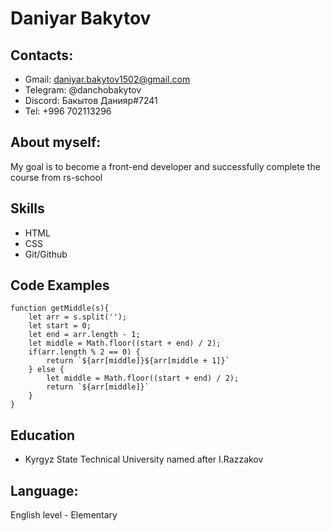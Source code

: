 # Daniyar Bakytov

## Contacts:
* Gmail: daniyar.bakytov1502@gmail.com
* Telegram: @danchobakytov
* Discord: Бакытов Данияр#7241
* Tel: +996 702113296

## About myself:
My goal is to become a front-end developer and successfully complete the course from rs-school

## Skills
* HTML
* CSS
* Git/Github

## Code Examples
```
function getMiddle(s){
    let arr = s.split('');
    let start = 0;
    let end = arr.length - 1;
    let middle = Math.floor((start + end) / 2);
    if(arr.length % 2 == 0) {
        return `${arr[middle]}${arr[middle + 1]}`
    } else {
        let middle = Math.floor((start + end) / 2);
        return `${arr[middle]}`
    }
}
``` 
## Education
* Kyrgyz State Technical University named after I.Razzakov

## Language:

English level - Elementary